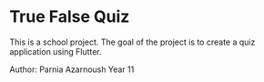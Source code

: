 # True False Quiz

This is a school project. The goal of the project is to create a quiz application using Flutter.

Author:
Parnia Azarnoush
Year 11

